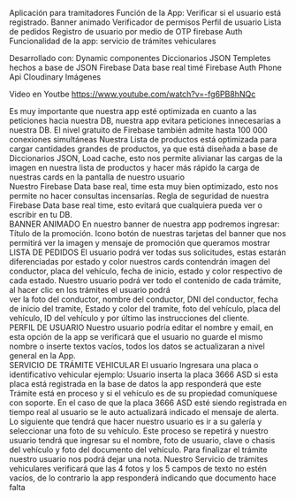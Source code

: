 Aplicación para tramitadores 
Función de la App: 
Verificar si el usuario está registrado.
 Banner animado Verificador de permisos Perfil de usuario Lista de pedidos Registro de usuario por medio de OTP firebase Auth 
Funcionalidad de la app: servicio de trámites vehiculares 

Desarrollado con: 
Dynamic  componentes 
Diccionarios JSON 
Templetes hechos a base de JSON 
Firebase Data base real timé 
Firebase Auth Phone  
Api Cloudinary Imágenes


Video en Youtbe
https://www.youtube.com/watch?v=-fg6PB8hNQc


Es muy importante que nuestra app esté optimizada en cuanto a las peticiones hacia nuestra DB,
nuestra app evitara peticiones innecesarias a nuestra DB. 
El nivel gratuito de Firebase también admite hasta 100 000 conexiones simultáneas 
 Nuestra Lista de productos está optimizada para cargar cantidades grandes de productos, 
 ya que está diseñada a base de Diccionarios JSON, Load cache, esto nos permite alivianar 
 las cargas de la imagen en nuestra lista de productos y hacer más rápido la carga de nuestras cards en la pantalla de nuestro usuario  
Nuestro Firebase Data base real, time esta muy bien optimizado, esto nos permite no hacer consultas incensarías.
  Regla de seguridad de nuestra Firebase Data base real time, esto evitará que cualquiera pueda ver o escribir en tu DB.  
 BANNER ANIMADO
 En nuestro banner de nuestra app podremos ingresar: 
Título de la promoción. 
Icono botón de nuestras tarjetas del banner que nos permitirá ver la imagen y mensaje de promoción que queramos mostrar 
 LISTA DE PEDIDOS
 El usuario podrá ver todas sus solicitudes, estas estarán diferenciadas por estado y color
 nuestros cards contendrán imagen del conductor, placa del vehículo, fecha 
 de inicio, estado y color respectivo de cada estado. 
 Nuestro usuario podrá ver todo el contenido de cada trámite, al hacer clic en los trámites el usuario podrá  
 ver la foto del conductor, nombre del conductor, DNI del conductor, fecha de inicio del tramite, Estado y color del tramite, 
 foto del vehículo, placa del vehículo, ID del vehículo y por último las instrucciones del cliente.  
PERFIL DE USUARIO
 Nuestro usuario podría editar el nombre y email, en esta opción de la app se verificará que el 
 usuario no guarde el mismo nombre o inserte textos vacíos, todos los datos se actualizaran a nivel general en la App.  
SERVICIO DE TRÁMITE VEHICULAR
 El usuario Ingresara una placa o identificativo vehicular  ejemplo: 
 Usuario inserta la placa 3666 ASD si esta placa está registrada en la base de datos 
 la app responderá que este Trámite está en proceso y si el vehículo es de su propiedad comuníquese con soporte. 
En el caso de que la placa 3666 ASD esté siendo registrada en tiempo real al 
usuario se le auto actualizará indicado el mensaje de alerta. Lo siguiente que tendrá que hacer nuestro usuario es ir a su galería y seleccionar una foto de su vehículo. 
Este proceso se repetirá y nuestro usuario tendrá que ingresar su el nombre,
foto de usuario, clave o chasis del vehículo y foto del documento del vehículo. 
Para finalizar el trámite nuestro usuario nos podrá dejar una nota. Nuestro Servicio 
de trámites vehiculares verificará que las 4 fotos y los 5 campos de texto no estén vacíos, 
de lo contrario la app responderá indicando que documento hace falta
